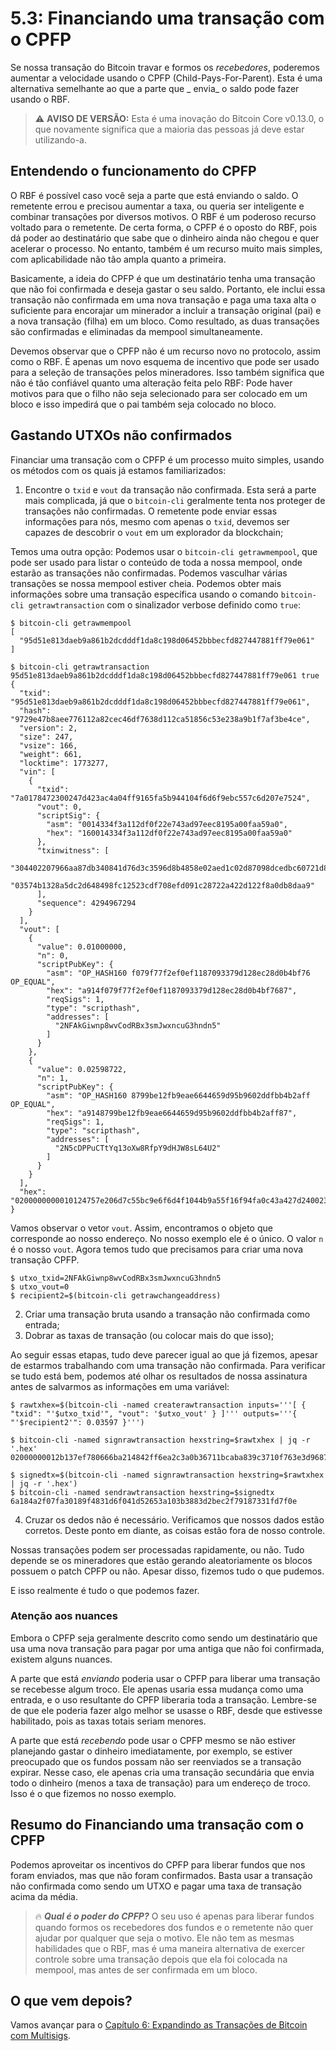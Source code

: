 # 5.3: Financiando uma transação com o CPFP

Se nossa transação do Bitcoin travar e formos os _recebedores_, poderemos aumentar a velocidade usando o CPFP (Child-Pays-For-Parent). Esta é uma alternativa semelhante ao que a parte que _ envia_ o saldo pode fazer usando o RBF.

> :warning: **AVISO DE VERSÃO:** Esta é uma inovação do Bitcoin Core v0.13.0, o que novamente significa que a maioria das pessoas já deve estar utilizando-a.

## Entendendo o funcionamento do CPFP

O RBF é possível caso você seja a parte que está enviando o saldo. O remetente errou e precisou aumentar a taxa, ou queria ser inteligente e combinar transações por diversos motivos. O RBF é um poderoso recurso voltado para o remetente. De certa forma, o CPFP é o oposto do RBF, pois dá poder ao destinatário que sabe que o dinheiro ainda não chegou e quer acelerar o processo. No entanto, também é um recurso muito mais simples, com aplicabilidade não tão ampla quanto a primeira.

Basicamente, a ideia do CPFP é que um destinatário tenha uma transação que não foi confirmada e deseja gastar o seu saldo. Portanto, ele inclui essa transação não confirmada em uma nova transação e paga uma taxa alta o suficiente para encorajar um minerador a incluir a transação original (pai) e a nova transação (filha) em um bloco. Como resultado, as duas transações são confirmadas e eliminadas da mempool simultaneamente.

Devemos observar que o CPFP não é um recurso novo no protocolo, assim como o RBF. É apenas um novo esquema de incentivo que pode ser usado para a seleção de transações pelos mineradores. Isso também significa que não é tão confiável quanto uma alteração feita pelo RBF: Pode haver motivos para que o filho não seja selecionado para ser colocado em um bloco e isso impedirá que o pai também seja colocado no bloco.

## Gastando UTXOs não confirmados

Financiar uma transação com o CPFP é um processo muito simples, usando os métodos com os quais já estamos familiarizados:

   1. Encontre o ```txid``` e ```vout``` da transação não confirmada. Esta será a parte mais complicada, já que o ```bitcoin-cli``` geralmente tenta nos proteger de transações não confirmadas. O remetente pode enviar essas informações para nós, mesmo com apenas o ```txid```, devemos ser capazes de descobrir o ```vout``` em um explorador da blockchain;

Temos uma outra opção: Podemos usar o ```bitcoin-cli getrawmempool```, que pode ser usado para listar o conteúdo de toda a nossa mempool, onde estarão as transações não confirmadas. Podemos vasculhar várias transações se nossa mempool estiver cheia. Podemos obter mais informações sobre uma transação específica usando o comando ```bitcoin-cli getrawtransaction``` com o sinalizador verbose definido como ```true```:
```
$ bitcoin-cli getrawmempool
[
  "95d51e813daeb9a861b2dcdddf1da8c198d06452bbbecfd827447881ff79e061"
]

$ bitcoin-cli getrawtransaction 95d51e813daeb9a861b2dcdddf1da8c198d06452bbbecfd827447881ff79e061 true
{
  "txid": "95d51e813daeb9a861b2dcdddf1da8c198d06452bbbecfd827447881ff79e061",
  "hash": "9729e47b8aee776112a82cec46df7638d112ca51856c53e238a9b1f7af3be4ce",
  "version": 2,
  "size": 247,
  "vsize": 166,
  "weight": 661,
  "locktime": 1773277,
  "vin": [
    {
      "txid": "7a0178472300247d423ac4a04ff9165fa5b944104f6d6f9ebc557c6d207e7524",
      "vout": 0,
      "scriptSig": {
        "asm": "0014334f3a112df0f22e743ad97eec8195a00faa59a0",
        "hex": "160014334f3a112df0f22e743ad97eec8195a00faa59a0"
      },
      "txinwitness": [
        "304402207966aa87db340841d76d3c3596d8b4858e02aed1c02d87098dcedbc60721d8940220218aac9d728c9a485820b074804a8c5936fa3145ce68e24dcf477024b19e88ae01",
        "03574b1328a5dc2d648498fc12523cdf708efd091c28722a422d122f8a0db8daa9"
      ],
      "sequence": 4294967294
    }
  ],
  "vout": [
    {
      "value": 0.01000000,
      "n": 0,
      "scriptPubKey": {
        "asm": "OP_HASH160 f079f77f2ef0ef1187093379d128ec28d0b4bf76 OP_EQUAL",
        "hex": "a914f079f77f2ef0ef1187093379d128ec28d0b4bf7687",
        "reqSigs": 1,
        "type": "scripthash",
        "addresses": [
          "2NFAkGiwnp8wvCodRBx3smJwxncuG3hndn5"
        ]
      }
    },
    {
      "value": 0.02598722,
      "n": 1,
      "scriptPubKey": {
        "asm": "OP_HASH160 8799be12fb9eae6644659d95b9602ddfbb4b2aff OP_EQUAL",
        "hex": "a9148799be12fb9eae6644659d95b9602ddfbb4b2aff87",
        "reqSigs": 1,
        "type": "scripthash",
        "addresses": [
          "2N5cDPPuCTtYq13oXw8RfpY9dHJW8sL64U2"
        ]
      }
    }
  ],
  "hex": "0200000000010124757e206d7c55bc9e6f6d4f1044b9a55f16f94fa0c43a427d2400234778017a0000000017160014334f3a112df0f22e743ad97eec8195a00faa59a0feffffff0240420f000000000017a914f079f77f2ef0ef1187093379d128ec28d0b4bf768742a727000000000017a9148799be12fb9eae6644659d95b9602ddfbb4b2aff870247304402207966aa87db340841d76d3c3596d8b4858e02aed1c02d87098dcedbc60721d8940220218aac9d728c9a485820b074804a8c5936fa3145ce68e24dcf477024b19e88ae012103574b1328a5dc2d648498fc12523cdf708efd091c28722a422d122f8a0db8daa9dd0e1b00"
}
```
Vamos observar o vetor ```vout```. Assim, encontramos o objeto que corresponde ao nosso endereço. No nosso exemplo ele é o único. O valor ```n``` é o nosso ```vout```. Agora temos tudo que precisamos para criar uma nova transação CPFP.
```
$ utxo_txid=2NFAkGiwnp8wvCodRBx3smJwxncuG3hndn5
$ utxo_vout=0
$ recipient2=$(bitcoin-cli getrawchangeaddress)
```

   2. Criar uma transação bruta usando a transação não confirmada como entrada;
   3. Dobrar as taxas de transação (ou colocar mais do que isso);

Ao seguir essas etapas, tudo deve parecer igual ao que já fizemos, apesar de estarmos trabalhando com uma transação não confirmada. Para verificar se tudo está bem, podemos até olhar os resultados de nossa assinatura antes de salvarmos as informações em uma variável:
```
$ rawtxhex=$(bitcoin-cli -named createrawtransaction inputs='''[ { "txid": "'$utxo_txid'", "vout": '$utxo_vout' } ]''' outputs='''{ "'$recipient2'": 0.03597 }''')

$ bitcoin-cli -named signrawtransaction hexstring=$rawtxhex | jq -r '.hex'
02000000012b137ef780666ba214842ff6ea2c3a0b36711bcaba839c3710f763e3d9687fed000000006a473044022003ca1f6797d781ef121ba7c2d1d41d763a815e9dad52aa8bc5ea61e4d521f68e022036b992e8e6bf2c44748219ca6e0056a88e8250f6fd0794dc69f79a2e8993671601210317b163ab8c8862e09c71767112b828abd3852e315441893fa0f535de4fa39b8dffffffff01905abd07000000001976a91450b1d90a130c4f3f1e5fbfa7320fd36b7265db0488ac00000000

$ signedtx=$(bitcoin-cli -named signrawtransaction hexstring=$rawtxhex | jq -r '.hex')
$ bitcoin-cli -named sendrawtransaction hexstring=$signedtx
6a184a2f07fa30189f4831d6f041d52653a103b3883d2bec2f79187331fd7f0e
```

   4. Cruzar os dedos não é necessário. Verificamos que nossos dados estão corretos. Deste ponto em diante, as coisas estão fora de nosso controle.

Nossas transações podem ser processadas rapidamente, ou não. Tudo depende se os mineradores que estão gerando aleatoriamente os blocos possuem o patch CPFP ou não. Apesar disso, fizemos tudo o que pudemos.

E isso realmente é tudo o que podemos fazer.

### Atenção aos nuances

Embora o CPFP seja geralmente descrito como sendo um destinatário que usa uma nova transação para pagar por uma antiga que não foi confirmada, existem alguns nuances.

A parte que está _enviando_ poderia usar o CPFP para liberar uma transação se recebesse algum troco. Ele apenas usaria essa mudança como uma entrada, e o uso resultante do CPFP liberaria toda a transação. Lembre-se de que ele poderia fazer algo melhor se usasse o RBF, desde que estivesse habilitado, pois as taxas totais seriam menores.

A parte que está _recebendo_ pode usar o CPFP mesmo se não estiver planejando gastar o dinheiro imediatamente, por exemplo, se estiver preocupado que os fundos possam não ser reenviados se a transação expirar. Nesse caso, ele apenas cria uma transação secundária que envia todo o dinheiro (menos a taxa de transação) para um endereço de troco. Isso é o que fizemos no nosso exemplo.

## Resumo do Financiando uma transação com o CPFP

Podemos aproveitar os incentivos do CPFP para liberar fundos que nos foram enviados, mas que não foram confirmados. Basta usar a transação não confirmada como sendo um UTXO e pagar uma taxa de transação acima da média.

> :fire: ***Qual é o poder do CPFP?*** O seu uso é apenas para liberar fundos quando formos os recebedores dos fundos e o remetente não quer ajudar por qualquer que seja o motivo. Ele não tem as mesmas habilidades que o RBF, mas é uma maneira alternativa de exercer controle sobre uma transação depois que ela foi colocada na mempool, mas antes de ser confirmada em um bloco.

## O que vem depois?

Vamos avançar para o [Capítulo 6: Expandindo as Transações de Bitcoin com Multisigs](06_0_Expanding_Bitcoin_Transactions_Multisigs.md).